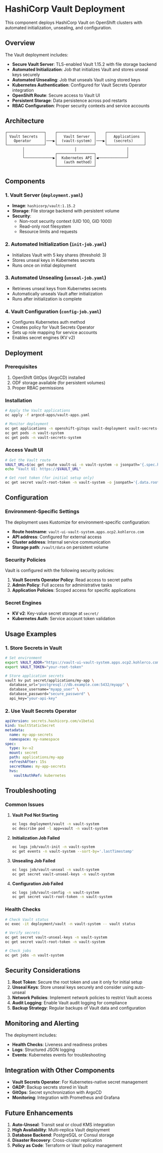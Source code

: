# HashiCorp Vault Deployment

This component deploys HashiCorp Vault on OpenShift clusters with automated initialization, unsealing, and configuration.

## Overview

The Vault deployment includes:
- **Secure Vault Server**: TLS-enabled Vault 1.15.2 with file storage backend
- **Automated Initialization**: Job that initializes Vault and stores unseal keys securely
- **Automated Unsealing**: Job that unseals Vault using stored keys
- **Kubernetes Authentication**: Configured for Vault Secrets Operator integration
- **OpenShift Route**: Secure access to Vault UI
- **Persistent Storage**: Data persistence across pod restarts
- **RBAC Configuration**: Proper security contexts and service accounts

## Architecture

```
┌─────────────────┐    ┌─────────────────┐    ┌─────────────────┐
│ Vault Secrets   │    │   Vault Server  │    │   Applications  │
│   Operator      │───▶│  (vault-system) │───▶│   (secrets)     │
└─────────────────┘    └─────────────────┘    └─────────────────┘
        │                       │                       │
        │              ┌─────────────────┐              │
        └─────────────▶│  Kubernetes API │◀─────────────┘
                       │   (auth method) │
                       └─────────────────┘
```

## Components

### 1. Vault Server (`deployment.yaml`)
- **Image**: `hashicorp/vault:1.15.2`
- **Storage**: File storage backend with persistent volume
- **Security**: 
  - Non-root security context (UID 100, GID 1000)
  - Read-only root filesystem
  - Resource limits and requests

### 2. Automated Initialization (`init-job.yaml`)
- Initializes Vault with 5 key shares (threshold: 3)
- Stores unseal keys in Kubernetes secrets
- Runs once on initial deployment

### 3. Automated Unsealing (`unseal-job.yaml`)
- Retrieves unseal keys from Kubernetes secrets
- Automatically unseals Vault after initialization
- Runs after initialization is complete

### 4. Vault Configuration (`config-job.yaml`)
- Configures Kubernetes auth method
- Creates policy for Vault Secrets Operator
- Sets up role mapping for service accounts
- Enables secret engines (KV v2)

## Deployment

### Prerequisites
1. OpenShift GitOps (ArgoCD) installed
2. ODF storage available (for persistent volumes)
3. Proper RBAC permissions

### Installation
```bash
# Apply the Vault applications
oc apply -f argocd-apps/vault-apps.yaml

# Monitor deployment
oc get applications -n openshift-gitops vault-deployment vault-secrets-operator
oc get pods -n vault-system
oc get pods -n vault-secrets-system
```

### Access Vault UI
```bash
# Get the Vault route
VAULT_URL=$(oc get route vault-ui -n vault-system -o jsonpath='{.spec.host}')
echo "Vault UI: https://$VAULT_URL"

# Get root token (for initial setup only)
oc get secret vault-root-token -n vault-system -o jsonpath='{.data.root-token}' | base64 -d
```

## Configuration

### Environment-Specific Settings
The deployment uses Kustomize for environment-specific configuration:

- **Route hostname**: `vault-ui-vault-system.apps.ocp2.kohlerco.com`
- **API address**: Configured for external access
- **Cluster address**: Internal service communication
- **Storage path**: `/vault/data` on persistent volume

### Security Policies
Vault is configured with the following security policies:

1. **Vault Secrets Operator Policy**: Read access to secret paths
2. **Admin Policy**: Full access for administrative tasks
3. **Application Policies**: Scoped access for specific applications

### Secret Engines
- **KV v2**: Key-value secret storage at `secret/`
- **Kubernetes Auth**: Service account token validation

## Usage Examples

### 1. Store Secrets in Vault
```bash
# Set environment
export VAULT_ADDR="https://vault-ui-vault-system.apps.ocp2.kohlerco.com"
export VAULT_TOKEN="your-root-token"

# Store application secrets
vault kv put secret/applications/my-app \
  database_url="postgresql://db.example.com:5432/myapp" \
  database_username="myapp_user" \
  database_password="secure_password" \
  api_key="your-api-key"
```

### 2. Use Vault Secrets Operator
```yaml
apiVersion: secrets.hashicorp.com/v1beta1
kind: VaultStaticSecret
metadata:
  name: my-app-secrets
  namespace: my-namespace
spec:
  type: kv-v2
  mount: secret
  path: applications/my-app
  refreshAfter: 15s
  secretName: my-app-secrets
  hvs:
    vaultAuthRef: kubernetes
```

## Troubleshooting

### Common Issues

1. **Vault Pod Not Starting**
   ```bash
   oc logs deployment/vault -n vault-system
   oc describe pod -l app=vault -n vault-system
   ```

2. **Initialization Job Failed**
   ```bash
   oc logs job/vault-init -n vault-system
   oc get events -n vault-system --sort-by='.lastTimestamp'
   ```

3. **Unsealing Job Failed**
   ```bash
   oc logs job/vault-unseal -n vault-system
   oc get secret vault-unseal-keys -n vault-system
   ```

4. **Configuration Job Failed**
   ```bash
   oc logs job/vault-config -n vault-system
   oc get secret vault-root-token -n vault-system
   ```

### Health Checks
```bash
# Check Vault status
oc exec -it deployment/vault -n vault-system -- vault status

# Verify secrets
oc get secret vault-unseal-keys -n vault-system
oc get secret vault-root-token -n vault-system

# Check jobs
oc get jobs -n vault-system
```

## Security Considerations

1. **Root Token**: Secure the root token and use it only for initial setup
2. **Unseal Keys**: Store unseal keys securely and consider using auto-unseal
3. **Network Policies**: Implement network policies to restrict Vault access
4. **Audit Logging**: Enable Vault audit logging for compliance
5. **Backup Strategy**: Regular backups of Vault data and configuration

## Monitoring and Alerting

The deployment includes:
- **Health Checks**: Liveness and readiness probes
- **Logs**: Structured JSON logging
- **Events**: Kubernetes events for troubleshooting

## Integration with Other Components

- **Vault Secrets Operator**: For Kubernetes-native secret management
- **OADP**: Backup secrets stored in Vault
- **GitOps**: Secret synchronization with ArgoCD
- **Monitoring**: Integration with Prometheus and Grafana

## Future Enhancements

1. **Auto-Unseal**: Transit seal or cloud KMS integration
2. **High Availability**: Multi-replica Vault deployment
3. **Database Backend**: PostgreSQL or Consul storage
4. **Disaster Recovery**: Cross-cluster replication
5. **Policy as Code**: Terraform or Vault policy management
